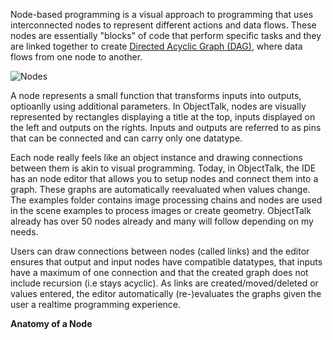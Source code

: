 Node-based programming is a visual approach to programming that uses
interconnected nodes to represent different actions and data flows.
These nodes are essentially "blocks" of code that perform specific tasks
and they are linked together to create
[Directed Acyclic Graph (DAG)](https://en.wikipedia.org/wiki/Directed_acyclic_graph),
where data flows from one node to another.

![Nodes](img/nodes.png)

A node represents a small function that transforms inputs into outputs,
optioanlly using additional parameters. In ObjectTalk, nodes are visually represented
by rectangles displaying a title at the top, inputs displayed on the left and
outputs on the rights. Inputs and outputs are referred to as pins that can be connected
and can carry only one datatype.

Each node really feels like an object instance and drawing connections
between them is akin to visual programming. Today, in ObjectTalk, the
IDE has an node editor that allows you to setup nodes and connect them
into a graph. These graphs are automatically reevaluated when values
change. The examples folder contains image processing chains and nodes
are used in the scene examples to process images or create geometry.
ObjectTalk already has over 50 nodes already and many will follow
depending on my needs.

Users can draw connections between nodes (called links) and the editor ensures
that output and input nodes have compatible datatypes, that inputs have a maximum
of one connection and that the created graph does not include recursion (i.e
stays acyclic). As links are created/moved/deleted or values entered, the editor
automatically (re-)evaluates the graphs given the user a realtime programming
experience.

**Anatomy of a Node**

